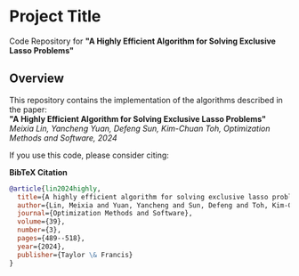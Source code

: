 # Project Title
Code Repository for **"A Highly Efficient Algorithm for Solving Exclusive Lasso Problems"**

## Overview
This repository contains the implementation of the algorithms described in the paper:  
**"A Highly Efficient Algorithm for Solving Exclusive Lasso Problems"**  
_Meixia Lin, Yancheng Yuan, Defeng Sun, Kim-Chuan Toh, Optimization Methods and Software, 2024_

If you use this code, please consider citing:

**BibTeX Citation**
```bibtex
@article{lin2024highly,
  title={A highly efficient algorithm for solving exclusive lasso problems},
  author={Lin, Meixia and Yuan, Yancheng and Sun, Defeng and Toh, Kim-Chuan},
  journal={Optimization Methods and Software},
  volume={39},
  number={3},
  pages={489--518},
  year={2024},
  publisher={Taylor \& Francis}
}

